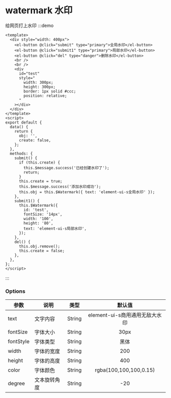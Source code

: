 # watermark 水印

给网页打上水印
:::demo
```vue
<template>
  <div style="width: 400px">
    <el-button @click="submit" type="primary">全局水印</el-button>
    <el-button @click="submit1" type="primary">局部水印</el-button>
    <el-button @click="del" type="danger">删除水印</el-button>
    <br />
    <br />
    <div
      id="test"
      style="
        width: 300px;
        height: 300px;
        border: 1px solid #ccc;
        position: relative;
      "
    ></div>
  </div>
</template>
<script>
export default {
  data() {
    return {
      obj: '',
      create: false,
    };
  },
  methods: {
    submit() {
      if (this.create) {
        this.$message.success('已经创建水印了');
        return;
      }
      this.create = true;
      this.$message.success('添加水印成功');
      this.obj = this.$Watermark({ text: 'element-ui-s全局水印' });
    },
    submit1() {
      this.$Watermark({
        id: 'test',
        fontSize: '14px',
        width: '100',
        height: '80',
        text: 'element-ui-s局部水印',
      });
    },
    del() {
      this.obj.remove();
      this.create = false;
    },
  },
};
</script>

```
:::
### Options
|    参数    |    说明   |   类型   |	默认值	|
| --------  | ------- | :------: | :------: |
| text       | 文字内容 |String| element-ui-s商用通用无敌大水印 |
| fontSize         | 字体大小 |String | 30px |
| fontStyle  | 字体类型 | String | 黑体 |
| width     | 字体的宽度 | String |200
| height     | 字体的高度 | String | 400 |
| color     | 字体颜色 | String | rgba(100,100,100,0.15) |
| degree     | 文本旋转角度 | String | -20 |

<vssue />